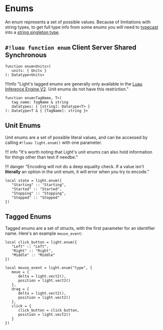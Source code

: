 # Enums

An enum represents a set of possible values. Because of limitations with string types, to get full type info from some
enums you will need to [typecast](https://luau.org/typecheck#type-casts) into a
[string singleton type](https://luau.org/typecheck#singleton-types-aka-literal-types).

## `#!luau function enum` <span class="md-tag md-tag-icon md-tag--client">Client</span> <span class="md-tag md-tag-icon md-tag--server">Server</span> <span class="md-tag md-tag-icon md-tag--shared">Shared</span> <span class="md-tag md-tag-icon md-tag--sync">Synchronous</span>

```luau
function enum<Units>(
   units: { Units }
): Datatype<Units>
```

!!!info "Light's tagged enums are generally only available in the [Luau Inference Engine V2](https://devforum.roblox.com/t/new-type-solver-beta/3155804). Unit enums do not have this restriction."

```luau
function enum<TagName, T>(
   tag_name: TagName & string
   datatypes: { [string]: Datatype<T> }
): Datatype<T & { [TagName]: string }>
```

## Unit Enums

Unit enums are a set of possible literal values, and can be accessed by calling `#!luau light.enum()` with one
parameter.

!!! info "It's worth noting that Light's unit enums can also hold information for things other than text if needbe."

!!! danger "Encoding will not do a deep equality check. If a value isn't **literally** an option in the unit enum, it will error when you try to encode."

```luau
local state = light.enum({
   "Starting" :: "Starting",
   "Started" :: "Started",
   "Stopping" :: "Stopping",
   "Stopped" :: "Stopped"
})
```

## Tagged Enums

Tagged enums are a set of structs, with the first parameter for an identifier name. Here's an example `mouse_event`:

```luau
local click_button = light.enum({
   "Left" :: "Left",
   "Right" :: "Right",
   "Middle" :: "Middle"
})

local mouse_event = light.enum("type", {
   move = {
      delta = light.vect2(),
      position = light.vect2()
   },
   drag = {
      delta = light.vect2(),
      position = light.vect2()
   },
   click = {
      click_button = click_button,
      position = light.vect2()
   }
})
```
